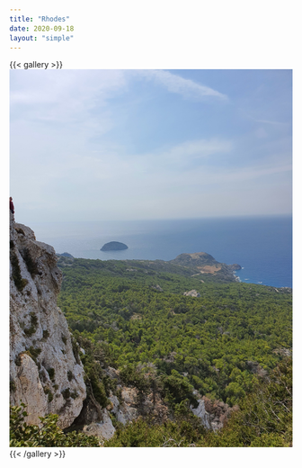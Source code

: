 ```yaml
---
title: "Rhodes"
date: 2020-09-18
layout: "simple"
---
```


{{< gallery >}}
  <img src="featured.jpeg" class="grid-w33" />
{{< /gallery >}}
